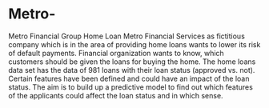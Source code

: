 # Metro-
Metro Financial Group Home Loan 
Metro Financial Services as fictitious company which is in the area of providing home loans wants to lower its risk of default payments. Financial organization wants to know, which customers should be given the loans for buying the home.
The home loans data set has the data of 981 loans with their loan status (approved vs. not). Certain features have been defined and could have an impact of the loan status. The aim is to build up a predictive model to find out which features of the applicants could affect the loan status and in which sense. 
